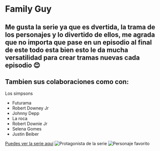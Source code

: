 # Family Guy
## Me gusta la serie ya que es dvertida, la trama de los personajes y lo divertido de ellos, me agrada que no importa que pase en un episodio al final de este todo esta bien esto le da mucha versatilidad para crear tramas nuevas cada episodio 😊 
## Tambien sus colaboraciones como con:
Los simpsons
- Futurama
- Robert Downey Jr
- Johnny Depp
- La roca
- Robert Downie Jr
- Selena Gomes
- Justin Beiber


[Puedes ver la serie aquí](https://www.starplus.com/es-419/series/family-guy/50eOTyhnHBoi)
  ![Protagonista de la serie](https://upload.wikimedia.org/wikipedia/en/c/c2/Peter_Griffin.png)
  ![Personaje favorito](https://static.wikia.nocookie.net/mighty355/images/f/fb/Brian_griffin_by_mighty355-d7u8wtl.png/revision/latest?cb=20150629144513)
  
